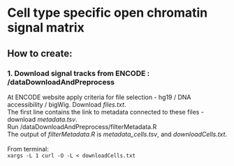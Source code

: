 # Cell type specific open chromatin signal matrix

## How to create:
### 1. Download signal tracks from ENCODE : /dataDownloadAndPreprocess
At ENCODE website apply criteria for file selection - hg19 / DNA accessibility / bigWig. Download *files.txt*. \
The first line contains the link to metadata connected to these files - download *metadata.tsv*.\
Run /dataDownloadAndPreprocess/filterMetadata.R \
The output of *filterMetadata.R* is *metadata_cells.tsv*, and *downloadCells.txt*. \
\
From terminal: \
``` xargs -L 1 curl -O -L < downloadCells.txt ```

